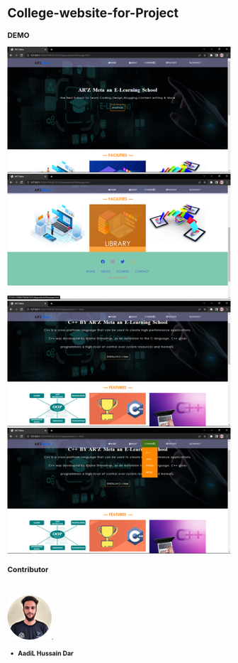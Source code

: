 # College-website-for-Project

### DEMO
![](DEMO/Screenshot1.png)
![](DEMO/Screenshot%20(344).png)
![](DEMO/Screenshot%20(345).png)
![](DEMO/Screenshot%20(346).png)


### Contributor
<br>


<img src="DEMO/Photo.png" alt="drawing" style="width:100px;"/>.

- #### AadiL Hussain Dar 